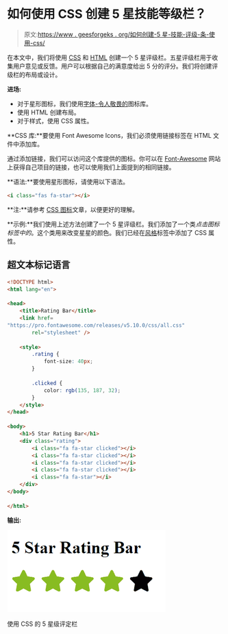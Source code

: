 # 如何使用 CSS 创建 5 星技能等级栏？

> 原文:[https://www . geesforgeks . org/如何创建-5 星-技能-评级-条-使用-css/](https://www.geeksforgeeks.org/how-to-create-5-star-skills-rating-bar-using-css/)

在本文中，我们将使用 [CSS](https://www.geeksforgeeks.org/css-tutorials/) 和 [HTML](https://www.geeksforgeeks.org/html-tutorials/) 创建一个 5 星评级栏。五星评级栏用于收集用户意见或反馈。用户可以根据自己的满意度给出 5 分的评分。我们将创建评级栏的布局或设计。

**进场:**

*   对于星形图标，我们使用[字体-令人敬畏的](https://www.geeksforgeeks.org/css-icons/)图标库。
*   使用 HTML 创建布局。
*   对于样式，使用 CSS 属性。

**CSS 库:**要使用 Font Awesome Icons，我们必须使用链接标签在 HTML 文件中添加库。

> <link href="”https://pro.fontawesome.com/releases/v5.10.0/css/all.css”" rel="”stylesheet”/">

通过添加链接，我们可以访问这个库提供的图标。你可以在 [Font-Awesome](https://fontawesome.com/) 网站上获得自己项目的链接，也可以使用我们上面提到的相同链接。

**语法:**要使用星形图标，请使用以下语法。

```html
<i class="fas fa-star"></i>
```

**注:**请参考 [CSS 图标](https://www.geeksforgeeks.org/css-icons/)文章，以便更好的理解。

**示例:**我们使用上述方法创建了一个 5 星评级栏。我们添加了一个类*点击图标标签中的*。这个类用来改变星星的颜色。我们已经在[风格](https://www.geeksforgeeks.org/html-style-tag/)标签中添加了 CSS 属性。

## 超文本标记语言

```html
<!DOCTYPE html>
<html lang="en">

<head>
    <title>Rating Bar</title>
    <link href=
"https://pro.fontawesome.com/releases/v5.10.0/css/all.css"
        rel="stylesheet" />

    <style>
        .rating {
            font-size: 40px;
        }

        .clicked {
            color: rgb(135, 187, 32);
        }
    </style>
</head>

<body>
    <h1>5 Star Rating Bar</h1>
    <div class="rating">
        <i class="fa fa-star clicked"></i>
        <i class="fa fa-star clicked"></i>
        <i class="fa fa-star clicked"></i>
        <i class="fa fa-star clicked"></i>
        <i class="fa fa-star"></i>
    </div>
</body>

</html>
```

**输出:**

![](img/ae9ffe262dda1c1a831082a811ec1573.png)

使用 CSS 的 5 星级评定栏